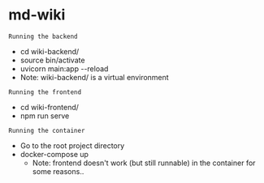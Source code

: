 # md-wiki

```
Running the backend
```
- cd wiki-backend/
- source bin/activate
- uvicorn main:app --reload
- Note: wiki-backend/ is a virtual environment

```
Running the frontend
```
- cd wiki-frontend/
- npm run serve

```
Running the container
```
- Go to the root project directory
- docker-compose up
    - Note: frontend doesn't work (but still runnable) in the container for some reasons..